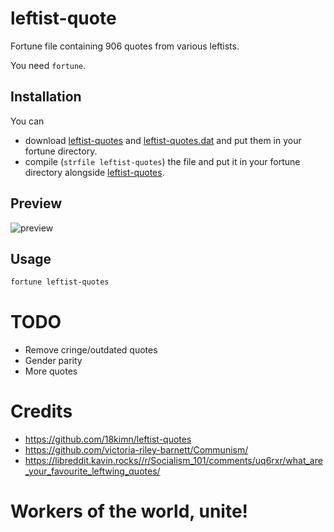 # leftist-quote

Fortune file containing 906 quotes from various leftists.

You need `fortune`.

## Installation

You can
- download [leftist-quotes] and [leftist-quotes.dat] and put them in your fortune directory.
- compile (`strfile leftist-quotes`) the file and put it in your fortune directory alongside [leftist-quotes].

## Preview

![preview](https://gist.githubusercontent.com/anakojm/f6ef6eba4160d95a59cfa3d500244051/raw/15802e80211569cdeaa5e981f48aca8851e0120d/leftist-quote.png)

## Usage

```sh
fortune leftist-quotes
```

# TODO
- Remove cringe/outdated quotes
- Gender parity
- More quotes

# Credits

- https://github.com/18kimn/leftist-quotes
- https://github.com/victoria-riley-barnett/Communism/
- https://libreddit.kavin.rocks//r/Socialism_101/comments/uq6rxr/what_are_your_favourite_leftwing_quotes/

# Workers of the world, unite!


[leftist-quotes]: https://github.com/anakojm/leftist-quote/releases/download/1.0/leftist-quotes
[leftist-quotes.dat]: https://github.com/anakojm/leftist-quote/releases/download/1.0/leftist-quotes.dat
